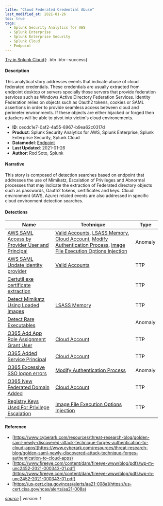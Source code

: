 ```yaml
---
title: "Cloud Federated Credential Abuse"
last_modified_at: 2021-01-26
toc: true
tags:
  - Splunk Security Analytics for AWS
  - Splunk Enterprise
  - Splunk Enterprise Security
  - Splunk Cloud
  - Endpoint
---
```


[Try in Splunk Cloud](https://www.splunk.com/en_us/cyber-security.html){: .btn .btn--success}

#### Description

This analytical story addresses events that indicate abuse of cloud federated credentials. These credentials are usually extracted from endpoint desktop or servers specially those servers that provide federation services such as Windows Active Directory Federation Services. Identity Federation relies on objects such as Oauth2 tokens, cookies or SAML assertions in order to provide seamless access between cloud and perimeter environments. If these objects are either hijacked or forged then attackers will be able to pivot into victim's cloud environements.

- **ID**: cecdc1e7-0af2-4a55-8967-b9ea62c0317d
- **Product**: Splunk Security Analytics for AWS, Splunk Enterprise, Splunk Enterprise Security, Splunk Cloud
- **Datamodel**: [Endpoint](https://docs.splunk.com/Documentation/CIM/latest/User/Endpoint)
- **Last Updated**: 2021-01-26
- **Author**: Rod Soto, Splunk

#### Narrative

This story is composed of detection searches based on endpoint that addresses the use of Mimikatz, Escalation of Privileges and Abnormal processes that may indicate the extraction of Federated directory objects such as passwords, Oauth2 tokens, certificates and keys. Cloud environment (AWS, Azure) related events are also addressed in specific cloud environment detection searches.

#### Detections

| Name        | Technique   | Type         |
| ----------- | ----------- |--------------|
| [AWS SAML Access by Provider User and Principal](/cloud/aws_saml_access_by_provider_user_and_principal/) | [Valid Accounts](/tags/#valid-accounts), [LSASS Memory](/tags/#lsass-memory), [Cloud Account](/tags/#cloud-account), [Modify Authentication Process](/tags/#modify-authentication-process), [Image File Execution Options Injection](/tags/#image-file-execution-options-injection) | Anomaly |
| [AWS SAML Update identity provider](/cloud/aws_saml_update_identity_provider/) | [Valid Accounts](/tags/#valid-accounts) | TTP |
| [Certutil exe certificate extraction](/endpoint/certutil_exe_certificate_extraction/) |  | TTP |
| [Detect Mimikatz Using Loaded Images](/endpoint/detect_mimikatz_using_loaded_images/) | [LSASS Memory](/tags/#lsass-memory) | TTP |
| [Detect Rare Executables](/endpoint/detect_rare_executables/) |  | Anomaly |
| [O365 Add App Role Assignment Grant User](/cloud/o365_add_app_role_assignment_grant_user/) | [Cloud Account](/tags/#cloud-account) | TTP |
| [O365 Added Service Principal](/cloud/o365_added_service_principal/) | [Cloud Account](/tags/#cloud-account) | TTP |
| [O365 Excessive SSO logon errors](/cloud/o365_excessive_sso_logon_errors/) | [Modify Authentication Process](/tags/#modify-authentication-process) | Anomaly |
| [O365 New Federated Domain Added](/cloud/o365_new_federated_domain_added/) | [Cloud Account](/tags/#cloud-account) | TTP |
| [Registry Keys Used For Privilege Escalation](/endpoint/registry_keys_used_for_privilege_escalation/) | [Image File Execution Options Injection](/tags/#image-file-execution-options-injection) | TTP |

#### Reference

* [https://www.cyberark.com/resources/threat-research-blog/golden-saml-newly-discovered-attack-technique-forges-authentication-to-cloud-apps](https://www.cyberark.com/resources/threat-research-blog/golden-saml-newly-discovered-attack-technique-forges-authentication-to-cloud-apps)
* [https://www.fireeye.com/content/dam/fireeye-www/blog/pdfs/wp-m-unc2452-2021-000343-01.pdf](https://www.fireeye.com/content/dam/fireeye-www/blog/pdfs/wp-m-unc2452-2021-000343-01.pdf)
* [https://us-cert.cisa.gov/ncas/alerts/aa21-008a](https://us-cert.cisa.gov/ncas/alerts/aa21-008a)



[*source*](https://github.com/splunk/security_content/tree/develop/stories/cloud_federated_credential_abuse.yml) \| *version*: **1**